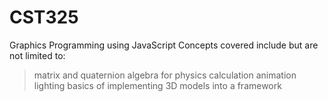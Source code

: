 # CST325
Graphics Programming using JavaScript
Concepts covered include but are not limited to:
  > matrix and quaternion algebra for physics calculation
  > animation
  > lighting
  > basics of implementing 3D models into a framework

